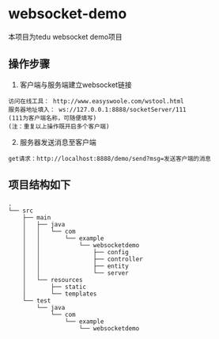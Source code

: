 # websocket-demo
本项目为tedu websocket demo项目


## 操作步骤
1. 客户端与服务端建立websocket链接
```
访问在线工具： http://www.easyswoole.com/wstool.html
服务器地址填入： ws://127.0.0.1:8888/socketServer/111
(111为客户端名称，可随便填写)
(注：重复以上操作既开启多个客户端)
```

2. 服务器发送消息至客户端
```
get请求：http://localhost:8888/demo/send?msg=发送客户端的消息
```


## 项目结构如下
```
.
└── src
    ├── main
    │   ├── java
    │   │   └── com
    │   │       └── example
    │   │           └── websocketdemo
    │   │               ├── config
    │   │               ├── controller
    │   │               ├── entity
    │   │               └── server
    │   └── resources
    │       ├── static
    │       └── templates
    └── test
        └── java
            └── com
                └── example
                    └── websocketdemo

```






